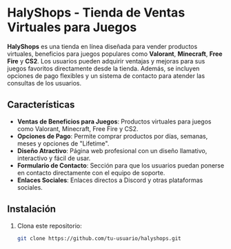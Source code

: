 # HalyShops - Tienda de Ventas Virtuales para Juegos

**HalyShops** es una tienda en línea diseñada para vender productos virtuales, beneficios para juegos populares como **Valorant**, **Minecraft**, **Free Fire** y **CS2**. Los usuarios pueden adquirir ventajas y mejoras para sus juegos favoritos directamente desde la tienda. Además, se incluyen opciones de pago flexibles y un sistema de contacto para atender las consultas de los usuarios.

## Características
- **Ventas de Beneficios para Juegos**: Productos virtuales para juegos como Valorant, Minecraft, Free Fire y CS2.
- **Opciones de Pago**: Permite comprar productos por días, semanas, meses y opciones de "Lifetime".
- **Diseño Atractivo**: Página web profesional con un diseño llamativo, interactivo y fácil de usar.
- **Formulario de Contacto**: Sección para que los usuarios puedan ponerse en contacto directamente con el equipo de soporte.
- **Enlaces Sociales**: Enlaces directos a Discord y otras plataformas sociales.

## Instalación

1. Clona este repositorio:
   ```bash
   git clone https://github.com/tu-usuario/halyshops.git

